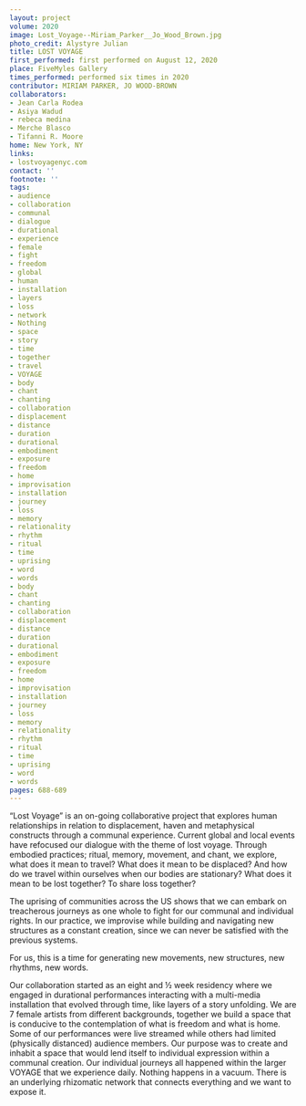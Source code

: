 ```yaml
---
layout: project
volume: 2020
image: Lost_Voyage--Miriam_Parker__Jo_Wood_Brown.jpg
photo_credit: Alystyre Julian
title: LOST VOYAGE
first_performed: first performed on August 12, 2020
place: FiveMyles Gallery
times_performed: performed six times in 2020
contributor: MIRIAM PARKER, JO WOOD-BROWN
collaborators:
- Jean Carla Rodea
- Asiya Wadud
- rebeca medina
- Merche Blasco
- Tifanni R. Moore
home: New York, NY
links:
- lostvoyagenyc.com
contact: ''
footnote: ''
tags:
- audience
- collaboration
- communal
- dialogue
- durational
- experience
- female
- fight
- freedom
- global
- human
- installation
- layers
- loss
- network
- Nothing
- space
- story
- time
- together
- travel
- VOYAGE
- body
- chant
- chanting
- collaboration
- displacement
- distance
- duration
- durational
- embodiment
- exposure
- freedom
- home
- improvisation
- installation
- journey
- loss
- memory
- relationality
- rhythm
- ritual
- time
- uprising
- word
- words
- body
- chant
- chanting
- collaboration
- displacement
- distance
- duration
- durational
- embodiment
- exposure
- freedom
- home
- improvisation
- installation
- journey
- loss
- memory
- relationality
- rhythm
- ritual
- time
- uprising
- word
- words
pages: 688-689
---
```


“Lost Voyage” is an on-going collaborative project that explores human relationships in relation to displacement, haven and metaphysical constructs through a communal experience. Current global and local events have refocused our dialogue with the theme of lost voyage. Through embodied practices; ritual, memory, movement, and chant, we explore, what does it mean to travel? What does it mean to be displaced? And how do we travel within ourselves when our bodies are stationary? What does it mean to be lost together? To share loss together? 

The uprising of communities across the US shows that we can embark on treacherous journeys as one whole to fight for our communal and individual rights. In our practice, we improvise while building and navigating new structures as a constant creation, since we can never be satisfied with the previous systems.  

For us, this is a time for generating new movements, new structures, new rhythms, new words.

Our collaboration started as an eight and ½ week residency where we engaged in durational performances interacting with a multi-media installation that evolved through time, like layers of a story unfolding. We are 7 female artists from different backgrounds, together we build a space that is conducive to the contemplation of what is freedom and what is home. Some of our performances were live streamed while others had limited (physically distanced) audience members. Our purpose was to create and inhabit a space that would lend itself to individual expression within a communal creation. Our individual journeys all happened within the larger VOYAGE that we experience daily. Nothing happens in a vacuum. There is an underlying rhizomatic network that connects everything and we want to expose it.